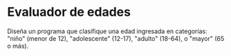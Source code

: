 # Evaluador de edades

Diseña un programa que clasifique una edad ingresada en categorías: "niño" (menor de 12), "adolescente" (12-17), "adulto" (18-64), o "mayor" (65 o más).
